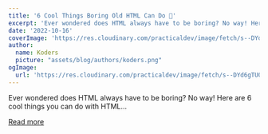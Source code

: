 ```yaml
---
title: '6 Cool Things Boring Old HTML Can Do 🤯'
excerpt: 'Ever wondered does HTML always have to be boring? No way! Here are 6 cool things you can do with HTML...'
date: '2022-10-16'
coverImage: 'https://res.cloudinary.com/practicaldev/image/fetch/s--DYd6gTU0--/c_imagga_scale,f_auto,fl_progressive,h_420,q_auto,w_1000/https://dev-to-uploads.s3.amazonaws.com/uploads/articles/td92zcqzvtmjdrogww5n.png'
author:
  name: Koders
  picture: "assets/blog/authors/koders.png"
ogImage:
  url: 'https://res.cloudinary.com/practicaldev/image/fetch/s--DYd6gTU0--/c_imagga_scale,f_auto,fl_progressive,h_420,q_auto,w_1000/https://dev-to-uploads.s3.amazonaws.com/uploads/articles/td92zcqzvtmjdrogww5n.png'
---
```


Ever wondered does HTML always have to be boring? No way! Here are 6 cool things you can do with HTML...

[Read more](https://dev.to/ruppysuppy/6-cool-things-boring-old-html-can-do-3160)
